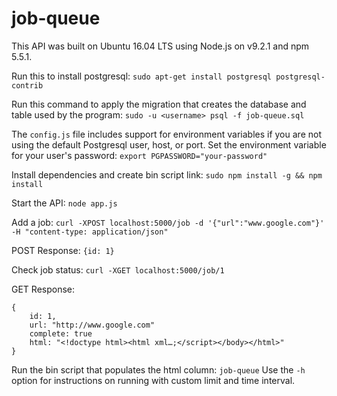 # job-queue
This API was built on Ubuntu 16.04 LTS using Node.js on v9.2.1 and npm 5.5.1.

Run this to install postgresql:
`sudo apt-get install postgresql postgresql-contrib`

Run this command to apply the migration that creates the database and table used by the program:
`sudo -u <username> psql -f job-queue.sql`

The `config.js` file includes support for environment variables if you are not using the default Postgresql user, host, or port.
Set the environment variable for your user's password:
`export PGPASSWORD="your-password"`

Install dependencies and create bin script link:
`sudo npm install -g && npm install`

Start the API:
`node app.js`

Add a job:
`curl -XPOST localhost:5000/job -d '{"url":"www.google.com"}' -H "content-type: application/json"`

POST Response:
`{id: 1}`

Check job status:
`curl -XGET localhost:5000/job/1`

GET Response:
```
{
	id: 1,
	url: "http://www.google.com"
	complete: true
	html: "<!doctype html><html xml…;</script></body></html>"
}
```

Run the bin script that populates the html column:
`job-queue`
Use the `-h` option for instructions on running with custom limit and time interval.
